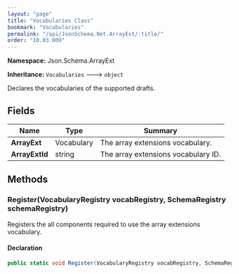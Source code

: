 ```yaml
---
layout: "page"
title: "Vocabularies Class"
bookmark: "Vocabularies"
permalink: "/api/JsonSchema.Net.ArrayExt/:title/"
order: "10.03.009"
---
```

**Namespace:** Json.Schema.ArrayExt

**Inheritance:**
`Vocabularies`
 🡒 
`object`

Declares the vocabularies of the supported drafts.

## Fields

| Name | Type | Summary |
|---|---|---|
| **ArrayExt** | Vocabulary | The array extensions vocabulary. |
| **ArrayExtId** | string | The array extensions vocabulary ID. |

## Methods

### Register(VocabularyRegistry vocabRegistry, SchemaRegistry schemaRegistry)

Registers the all components required to use the array extensions vocabulary.

#### Declaration

```c#
public static void Register(VocabularyRegistry vocabRegistry, SchemaRegistry schemaRegistry)
```


